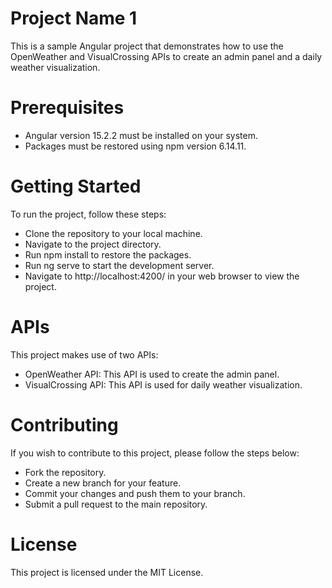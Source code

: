 # Project Name 1

This is a sample Angular project that demonstrates how to use the OpenWeather and VisualCrossing APIs to create an admin panel and a daily weather visualization.

# Prerequisites

- Angular version 15.2.2 must be installed on your system.
- Packages must be restored using npm version 6.14.11.

# Getting Started

To run the project, follow these steps:

+ Clone the repository to your local machine.
+ Navigate to the project directory.
+ Run npm install to restore the packages.
+ Run ng serve to start the development server.
+ Navigate to http://localhost:4200/ in your web browser to view the project.


# APIs

This project makes use of two APIs:

- OpenWeather API: This API is used to create the admin panel.
- VisualCrossing API: This API is used for daily weather visualization.

# Contributing
If you wish to contribute to this project, please follow the steps below:

+ Fork the repository.
+ Create a new branch for your feature.
+ Commit your changes and push them to your branch.
+ Submit a pull request to the main repository.

# License
This project is licensed under the MIT License.
